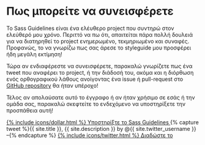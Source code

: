
# Πως μπορείτε να συνεισφέρετε

Το Sass Guidelines είναι ένα ελέυθερο project που συντηρώ στον ελεύθερό μου χρόνο. Περιττό να πω ότι, απαιτείται πάρα πολλή δουλειά για να διατηρηθεί το project ενημερωμένο, τεκμηριωμένο και συναφές. Προφανώς, το να γνωρίζω πως σας άρεσε το styleguide μου προσφέρει ήδη μεγάλη εκτίμηση!

Τώρα αν ενδιαφέρεστε να συνεισφέρετε, παρακαλώ γνωρίζετε πως ένα tweet που αναφέρει το project, ή την διάδοσή του, ακόμα και η διόρθωση ενός ορθογραφικού λάθους ανοίγοντας ένα issue ή pull-request στο [GitHub repository](https://github.com/HugoGiraudel/sass-guidelines) θα ήταν υπέροχο!

Τέλος αν απολαύσατε αυτό το έγγραφο ή αν ήταν χρήσιμο σε εσάς ή την ομάδα σας, παρακαλώ σκεφτείτε το ενδεχόμενο να υποστηρίξετε την προσπάθεια αυτή!

<div class="button-wrapper">
  <a href="https://gum.co/sass-guidelines" target="_blank" class="button">
    {% include icons/dollar.html %}
    Υποστηρίξτε το Sass Guidelines
  </a>
  {% capture tweet %}{{ site.title }}, {{ site.description }} by @{{ site.twitter_username }} –{% endcapture %}
  <a href="https://twitter.com/share?text={{ tweet | cgi_escape }}&url={{ site.url }}" target="_blank" class="button">
    {% include icons/twitter.html %}
    Διαδώστε το
  </a>
</div>
